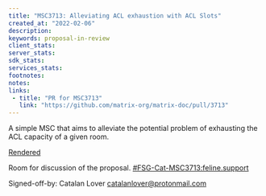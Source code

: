 ```yaml
---
title: "MSC3713: Alleviating ACL exhaustion with ACL Slots"
created_at: "2022-02-06"
description:
keywords: proposal-in-review
client_stats:
server_stats:
sdk_stats:
services_stats:
footnotes:
notes:
links:
 - title: "PR for MSC3713"
   link: "https://github.com/matrix-org/matrix-doc/pull/3713"
---
```

A simple MSC that aims to alleviate the potential problem of exhausting the ACL capacity of a given room.

[Rendered](https://github.com/FSG-Cat/matrix-doc/blob/FSG-Cat-ACL-Slots/proposals/3713-alleviating-acl-exhaustion-with-acl-slots.md)

Room for discussion of the proposal. [#FSG-Cat-MSC3713:feline.support](https://matrix.to/#/#FSG-Cat-MSC3713:feline.support)

Signed-off-by: Catalan Lover <catalanlover@protonmail.com>
